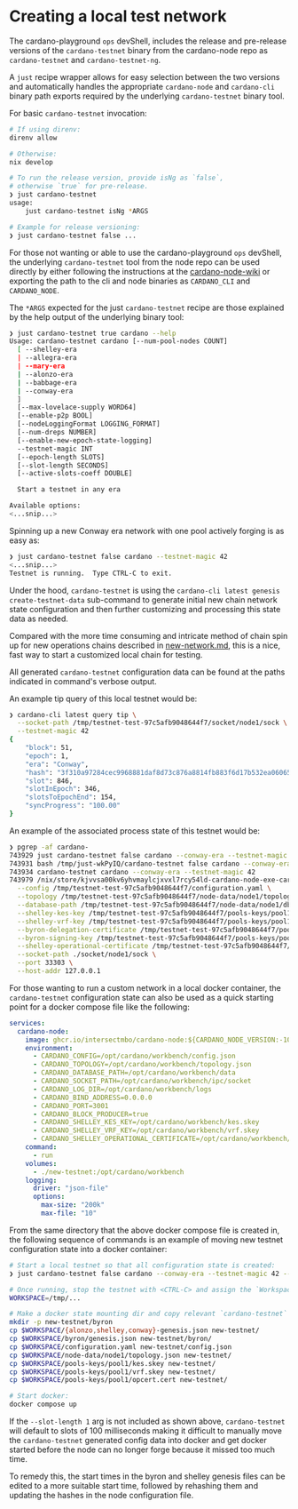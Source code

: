 # Creating a local test network

The cardano-playground `ops` devShell, includes the release and pre-release versions
of the `cardano-testnet` binary from the cardano-node repo as `cardano-testnet`
and `cardano-testnet-ng`.

A `just` recipe wrapper allows for easy selection between the two versions and
automatically handles the appropriate `cardano-node` and `cardano-cli` binary
path exports required by the underlying `cardano-testnet` binary tool.

For basic `cardano-testnet` invocation:
```bash
# If using direnv:
direnv allow

# Otherwise:
nix develop

# To run the release version, provide isNg as `false`,
# otherwise `true` for pre-release.
❯ just cardano-testnet
usage:
    just cardano-testnet isNg *ARGS

# Example for release versioning:
❯ just cardano-testnet false ...
```

For those not wanting or able to use the cardano-playground `ops` devShell, the
underlying `cardano-testnet` tool from the node repo can be used directly by
either following the instructions at the
[cardano-node-wiki](https://github.com/input-output-hk/cardano-node-wiki/wiki/launching-a-testnet)
or exporting the path to the cli and node binaries as `CARDANO_CLI` and `CARDANO_NODE`.

The `*ARGS` expected for the just `cardano-testnet` recipe are those explained
by the help output of the underlying binary tool:
```bash
❯ just cardano-testnet true cardano --help
Usage: cardano-testnet cardano [--num-pool-nodes COUNT]
  [ --shelley-era
  | --allegra-era
  | --mary-era
  | --alonzo-era
  | --babbage-era
  | --conway-era
  ]
  [--max-lovelace-supply WORD64]
  [--enable-p2p BOOL]
  [--nodeLoggingFormat LOGGING_FORMAT]
  [--num-dreps NUMBER]
  [--enable-new-epoch-state-logging]
  --testnet-magic INT
  [--epoch-length SLOTS]
  [--slot-length SECONDS]
  [--active-slots-coeff DOUBLE]

  Start a testnet in any era

Available options:
<...snip...>
```
Spinning up a new Conway era network with one pool actively forging is as easy as:
```bash
❯ just cardano-testnet false cardano --testnet-magic 42
<...snip...>
Testnet is running.  Type CTRL-C to exit.
```

Under the hood, `cardano-testnet` is using the `cardano-cli latest genesis
create-testnet-data` sub-command to generate initial new chain network state
configuration and then further customizing and processing this state data as
needed.

Compared with the more time consuming and intricate method of chain spin up for
new operations chains described in [new-network.md](new-network.md), this is a
nice, fast way to start a customized local chain for testing.

All generated `cardano-testnet` configuration data can be found at the paths
indicated in command's verbose output.

An example tip query of this local testnet would be:
```bash
❯ cardano-cli latest query tip \
  --socket-path /tmp/testnet-test-97c5afb9048644f7/socket/node1/sock \
  --testnet-magic 42
{
    "block": 51,
    "epoch": 1,
    "era": "Conway",
    "hash": "3f310a97284cec9968881daf8d73c876a8814fb883f6d17b532ea06065d77aea",
    "slot": 846,
    "slotInEpoch": 346,
    "slotsToEpochEnd": 154,
    "syncProgress": "100.00"
}
```

An example of the associated process state of this testnet would be:
```bash
❯ pgrep -af cardano-
743929 just cardano-testnet false cardano --conway-era --testnet-magic 42
743931 bash /tmp/just-wkPyIQ/cardano-testnet false cardano --conway-era --testnet-magic 42
743934 cardano-testnet cardano --conway-era --testnet-magic 42
743979 /nix/store/kjvvsa00kv6yhvmaylcjxvxl7rcy54ld-cardano-node-exe-cardano-node-10.1.3/bin/cardano-node run \
  --config /tmp/testnet-test-97c5afb9048644f7/configuration.yaml \
  --topology /tmp/testnet-test-97c5afb9048644f7/node-data/node1/topology.json \
  --database-path /tmp/testnet-test-97c5afb9048644f7/node-data/node1/db \
  --shelley-kes-key /tmp/testnet-test-97c5afb9048644f7/pools-keys/pool1/kes.skey \
  --shelley-vrf-key /tmp/testnet-test-97c5afb9048644f7/pools-keys/pool1/vrf.skey \
  --byron-delegation-certificate /tmp/testnet-test-97c5afb9048644f7/pools-keys/pool1/byron-delegation.cert \
  --byron-signing-key /tmp/testnet-test-97c5afb9048644f7/pools-keys/pool1/byron-delegate.key \
  --shelley-operational-certificate /tmp/testnet-test-97c5afb9048644f7/pools-keys/pool1/opcert.cert \
  --socket-path ./socket/node1/sock \
  --port 33303 \
  --host-addr 127.0.0.1
```

For those wanting to run a custom network in a local docker container, the
`cardano-testnet` configuration state can also be used as a quick starting
point for a docker compose file like the following:
```yaml
services:
  cardano-node:
    image: ghcr.io/intersectmbo/cardano-node:${CARDANO_NODE_VERSION:-10.1.3}
    environment:
      - CARDANO_CONFIG=/opt/cardano/workbench/config.json
      - CARDANO_TOPOLOGY=/opt/cardano/workbench/topology.json
      - CARDANO_DATABASE_PATH=/opt/cardano/workbench/data
      - CARDANO_SOCKET_PATH=/opt/cardano/workbench/ipc/socket
      - CARDANO_LOG_DIR=/opt/cardano/workbench/logs
      - CARDANO_BIND_ADDRESS=0.0.0.0
      - CARDANO_PORT=3001
      - CARDANO_BLOCK_PRODUCER=true
      - CARDANO_SHELLEY_KES_KEY=/opt/cardano/workbench/kes.skey
      - CARDANO_SHELLEY_VRF_KEY=/opt/cardano/workbench/vrf.skey
      - CARDANO_SHELLEY_OPERATIONAL_CERTIFICATE=/opt/cardano/workbench/opcert.cert
    command:
      - run
    volumes:
      - ./new-testnet:/opt/cardano/workbench
    logging:
      driver: "json-file"
      options:
        max-size: "200k"
        max-file: "10"
```

From the same directory that the above docker compose file is created in, the
following sequence of commands is an example of moving new testnet configuration
state into a docker container:
```bash
# Start a local testnet so that all configuration state is created:
❯ just cardano-testnet false cardano --conway-era --testnet-magic 42 --slot-length 1

# Once running, stop the testnet with <CTRL-C> and assign the `Workspace` to a variable:
WORKSPACE=/tmp/...

# Make a docker state mounting dir and copy relevant `cardano-testnet` config state into it
mkdir -p new-testnet/byron
cp $WORKSPACE/{alonzo,shelley,conway}-genesis.json new-testnet/
cp $WORKSPACE/byron/genesis.json new-testnet/byron/
cp $WORKSPACE/configuration.yaml new-testnet/config.json
cp $WORKSPACE/node-data/node1/topology.json new-testnet/
cp $WORKSPACE/pools-keys/pool1/kes.skey new-testnet/
cp $WORKSPACE/pools-keys/pool1/vrf.skey new-testnet/
cp $WORKSPACE/pools-keys/pool1/opcert.cert new-testnet/

# Start docker:
docker compose up
```

If the `--slot-length 1` arg is not included as shown above, `cardano-testnet`
will default to slots of 100 milliseconds making it difficult to manually move
the `cardano-testnet` generated config data into docker and get docker started
before the node can no longer forge because it missed too much time.

To remedy this, the start times in the byron and shelley genesis files can be
edited to a more suitable start time, followed by rehashing them and updating
the hashes in the node configuration file.
